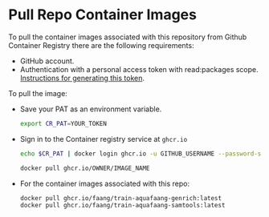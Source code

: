 # Pull Repo Container Images 
To pull the container images associated with this repository from Github Container Registry there are the following requirements:

- GitHub account.
- Authentication with a personal access token with read:packages scope. [Instructions for generating this token](https://docs.github.com/en/github/authenticating-to-github/creating-a-personal-access-token#:~:text=Creating%20a%20token,-Verify%20your%20email&text=In%20the%20upper%2Dright%20corner,Click%20Generate%20new%20token.).

To pull the image: 
- Save your PAT as an environment variable.
    ```sh
    export CR_PAT=YOUR_TOKEN
    ```
- Sign in to the Container registry service at `ghcr.io`
    ```sh
    echo $CR_PAT | docker login ghcr.io -u GITHUB_USERNAME --password-stdin
    ```
    ```sh
    docker pull ghcr.io/OWNER/IMAGE_NAME
    ```
- For the container images associated with this repo:
    ```sh
    docker pull ghcr.io/faang/train-aquafaang-genrich:latest
    docker pull ghcr.io/faang/train-aquafaang-samtools:latest
    ```